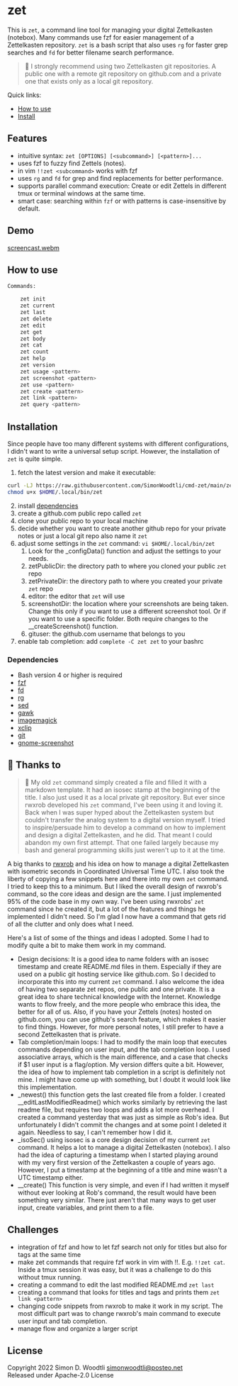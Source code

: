 # zet

This is `zet`, a command line tool for managing your digital Zettelkasten
(notebox). Many commands use fzf for easier management of a Zettelkasten
repository. `zet` is a bash script that also uses `rg` for faster grep searches
and `fd` for better filename search performance.

> 🧐 I strongly recommend using two Zettelkasten git repositories. A public one
with a remote git repository on github.com and a private one that exists only
as a local git repository.

Quick links:

* [How to use]
* [Install]

## Features

* intuitive syntax: `zet [OPTIONS] [<subcommand>] [<pattern>]...`
* uses  fzf to fuzzy find Zettels (notes).
* in vim `!!zet <subcommand>` works with fzf
* uses `rg` and `fd` for grep and find replacements for better performance.
* supports parallel command execution: Create or edit Zettels in different tmux
  or terminal windows at the same time.
* smart case: searching within `fzf` or with patterns is case-insensitive by
  default.

## Demo

[screencast.webm](https://user-images.githubusercontent.com/66033447/209848299-2d3f7c8b-7ee6-4044-b7ef-61a54c78d10b.webm)

## How to use

```bash
Commands:

    zet init
    zet current
    zet last
    zet delete
    zet edit
    zet get
    zet body
    zet cat
    zet count
    zet help
    zet version
    zet usage <pattern>
    zet screenshot <pattern>
    zet use <pattern>
    zet create <pattern>
    zet link <pattern>
    zet query <pattern>
```

## Installation

Since people have too many different systems with different configurations,
I didn't want to write a universal setup script. However, the installation of
`zet` is quite simple.

1. fetch the latest version and make it executable:

```bash
curl -LJ https://raw.githubusercontent.com/SimonWoodtli/cmd-zet/main/zet -o $HOME/.local/bin/zet
chmod u+x $HOME/.local/bin/zet
```

2. install [dependencies]
3. create a github.com public repo called `zet` 
4. clone your public repo to your local machine
5. decide whether you want to create another github repo for your private notes
   or just a local git repo also name it `zet`
6. adjust some settings in the `zet` command: `vi $HOME/.local/bin/zet`
    1. Look for the \_configData() function and adjust the settings to your
       needs.
    1. zetPublicDir: the directory path to where you cloned your public `zet`
       repo
    1. zetPrivateDir: the directory path to where you created your private
       `zet` repo
    1. editor: the editor that `zet` will use
    1. screenshotDir: the location where your screenshots are being taken.
       Change this only if you want to use a different screenshot tool. Or if
       you want to use a specific folder. Both require changes to the
       \_\_createScreenshot() function.
    1. gituser: the github.com username that belongs to you
7. enable tab completion: add `complete -C zet zet` to your bashrc

### Dependencies

* Bash version 4 or higher is required
* [fzf]
* [fd]
* [rg]
* [sed]
* [gawk]
* [imagemagick]
* [xclip]
* [git]
* [gnome-screenshot]

## 🙏 Thanks to 

> 📝 My old `zet` command simply created a file and filled it with a markdown
template. It had an isosec stamp at the beginning of the title. I also just
used it as a local private git repository. But ever since rwxrob developed his
`zet` command, I've been using it and loving it. Back when I was super hyped
about the Zettelkasten system but couldn't transfer the analog system to
a digital version myself. I tried to inspire/persuade him to develop a command
on how to implement and design a digital Zettelkasten, and he did. That meant
I could abandon my own first attempt. That one failed largely because my bash
and general programming skills just weren't up to it at the time.

A big thanks to [rwxrob] and his idea on how to manage a digital Zettelkasten
with isometric seconds in Coordinated Universal Time UTC.
I also took the liberty of copying a few snippets here and there into my own
`zet` command. I tried to keep this to a minimum. But I liked the overall
design of rwxrob's command, so the core ideas and design are the same. I just
implemented 95% of the code base in my own way. I've been using rwxrobs' `zet`
command since he created it, but a lot of the features and things he
implemented I didn't need. So I'm glad I now have a command that gets rid of
all the clutter and only does what I need.

Here's a list of some of the things and ideas I adopted. Some I had to modify
quite a bit to make them work in my command.

- Design decisions: It is a good idea to name folders with an isosec timestamp
  and create README.md files in them. Especially if they are used on a public
  git hosting service like github.com. So I decided to incorporate this into my
  current `zet` command. I also welcome the idea of having two separate zet
  repos, one public and one private. It is a great idea to share technical
  knowledge with the Internet. Knowledge wants to flow freely, and the more
  people who embrace this idea, the better for all of us. Also, if you have
  your Zettels (notes) hosted on github.com, you can use github's search
  feature, which makes it easier to find things. However, for more personal
  notes, I still prefer to have a second Zettelkasten that is private.
- Tab completion/main loops: I had to modify the main loop that executes
  commands depending on user input, and the tab completion loop. I used
  associative arrays, which is the main difference, and a case that checks if
  \$1 user input is a flag/option. My version differs quite a bit. However, the
  idea of how to implement tab completion in a script is definitely not mine.
  I might have come up with something, but I doubt it would look like this
  implementation.
- \_newest() this function gets the last created file from a folder. I created
  \_\_editLastModifiedReadme() which works similarly by retrieving the last
  readme file, but requires two loops and adds a lot more overhead. I created
  a command yesterday that was just as simple as Rob's idea. But unfortunately
  I didn't commit the changes and at some point I deleted it again. Needless to
  say, I can't remember how I did it.
- \_isoSec() using isosec is a core design decision of my current `zet`
  command. It helps a lot to manage a digital Zettelkasten (notebox). I also
  had the idea of capturing a timestamp when I started playing around with my
  very first version of the Zettelkasten a couple of years ago. However, I put
  a timestamp at the beginning of a title and mine wasn't a UTC timestamp
  either.  
- \_\_create() This function is very simple, and even if I had written it
  myself without ever looking at Rob's command, the result would have been
  something very similar. There just aren't that many ways to get user input,
  create variables, and print them to a file.

## Challenges

* integration of fzf and how to let fzf search not only for titles but also for
  tags at the same time
* make zet commands that require fzf work in vim with !!. E.g. `!!zet cat`.
  Inside a tmux session it was easy, but it was a challenge to do this without
  tmux running.
* creating a command to edit the last modified README.md `zet last`
* creating a command that looks for titles and tags and prints them `zet link
  <pattern>`
* changing code snippets from rwxrob to make it work in my script. The most
  difficult part was to change rwxrob's main command to execute user input and
  tab completion.
* manage flow and organize a larger script

## License

Copyright 2022 Simon D. Woodtli <simonwoodtli@posteo.net>  
Released under Apache-2.0 License  

[rwxrob]: <https://github.com/rwxrob/>
[Install]: <#installation>
[How to use]: <#how-to-use>
[dependencies]: <#dependencies>
[fzf]: <https://github.com/junegunn/fzf>
[fd]: <https://github.com/sharkdp/fd>
[rg]: <https://github.com/BurntSushi/ripgrep>
[sed]: <https://pkgs.org/search/?q=sed>
[gawk]: <https://pkgs.org/search/?q=gawk>
[imagemagick]: <https://pkgs.org/search/?q=imagemagick>
[xclip]: <https://pkgs.org/search/?q=xclip>
[git]: <https://pkgs.org/search/?q=git>
[gnome-screenshot]: <https://pkgs.org/search/?q=gnome-screenshot>
